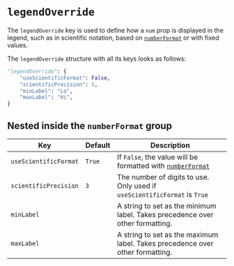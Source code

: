 # `legendOverride`
The `legendOverride` key is used to define how a `num` prop is displayed in the legend, such as in scientific notation, based on [`numberFormat`](number_format.md) or with fixed values.

The `legendOverride` structure with all its keys looks as follows:
```py
"legendOverride": {
    "useScientificFormat": False,
    "scientificPrecision": 5,
    "minLabel": "Lo",
    "maxLabel": "Hi",
}
```

## Nested inside the `numberFormat` group
Key | Default | Description
--- | ------- | -----------
<a name="useScientificFormat">`useScientificFormat`</a> | `True` | If `False`, the value will be formatted with [`numberFormat`](number_format.md)
<a name="scientificPrecision">`scientificPrecision`</a> | `3` | The number of digits to use. Only used if `useScientificFormat` is `True`
<a name="minLabel">`minLabel`</a> | | A string to set as the minimum label. Takes precedence over other formatting.
<a name="maxLabel">`maxLabel`</a> | | A string to set as the maximum label. Takes precedence over other formatting.
